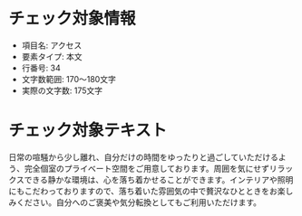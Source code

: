 # チェック対象情報

- 項目名: アクセス
- 要素タイプ: 本文
- 行番号: 34
- 文字数範囲: 170～180文字
- 実際の文字数: 175文字

# チェック対象テキスト

日常の喧騒から少し離れ、自分だけの時間をゆったりと過ごしていただけるよう、完全個室のプライベート空間をご用意しております。周囲を気にせずリラックスできる静かな環境は、心を落ち着かせることができます。インテリアや照明にもこだわっておりますので、落ち着いた雰囲気の中で贅沢なひとときをお楽しみください。自分へのご褒美や気分転換としてもご利用いただけます。